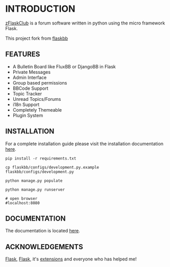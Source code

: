# INTRODUCTION

[zFlaskClub](http://flaskbb.org) is a forum software written in python using the micro framework Flask.

This project fork from [flaskbb](https://github.com/sh4nks/flaskbb)


## FEATURES

* A Bulletin Board like FluxBB or DjangoBB in Flask
* Private Messages
* Admin Interface
* Group based permissions
* BBCode Support
* Topic Tracker
* Unread Topics/Forums
* i18n Support
* Completely Themeable
* Plugin System



## INSTALLATION

For a complete installation guide please visit the installation documentation
[here](https://flaskbb.readthedocs.org/en/latest/installation.html).

    pip install -r requirements.txt
    
    cp flaskbb/configs/development.py.example flaskbb/configs/development.py
    
    python manage.py populate
    
    python manage.py runserver
    
    # open browser
    #localhost:8080


## DOCUMENTATION

The documentation is located [here](http://flaskbb.readthedocs.org/en/latest/).


## ACKNOWLEDGEMENTS

[Flask](http://reddit.com/r/flask), [Flask](http://flask.pocoo.org), it's [extensions](http://flask.pocoo.org/extensions/) and everyone who has helped me!
